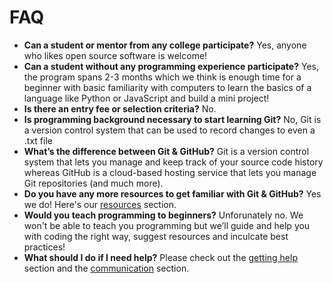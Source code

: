 # FAQ

* **Can a student or mentor from any college participate?** Yes, anyone who likes open source software is welcome! 
*  **Can a student without any programming experience participate?** Yes, the program spans 2-3 months which we think is enough time for a beginner with basic familiarity with computers to learn the basics of a language like Python or JavaScript and build a mini project! 
* **Is there an entry fee or selection criteria?** No. 
* **Is programming background necessary to start learning Git?** No, Git is a version control system that can be used to record changes to even a .txt file 
* **What’s the difference between Git & GitHub?** Git is a version control system that lets you manage and keep track of your source code history whereas GitHub is a cloud-based hosting service that lets you manage Git repositories \(and much more\). 
* **Do you have any more resources to get familiar with Git & GitHub?** Yes we do! Here's our [resources](https://openhack.gitbook.io/openhack-20/resources) section. 
* **Would you teach programming to beginners?** Unforunately no. We won't be able to teach you programming but we’ll guide and help you with coding the right way, suggest resources and inculcate best practices! 
* **What should I do if I need help?** Please check out the [getting help](https://openhack.gitbook.io/openhack-20/cohort-2/getting-help) section and the [communication](https://openhack.gitbook.io/openhack-20/cohort-2/communication) section.

